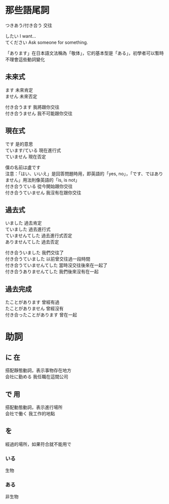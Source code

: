 # 那些語尾詞  
つきあう/付き合う 交往  

したい I want...   
てください Ask someone for something.

「あります」在日本語文法稱為「敬体」，它的基本型是「ある」，初學者可以暫時不理會這些動詞變化  

## 未來式
ます 未來肯定  
ません 未來否定  

付き合うます 我將跟你交往  
付き合うません 我不可能跟你交往  

## 現在式  
です 是的意思    
ています/ている 現在進行式  
ていません 現在否定  

僕の名前は盧です   
注意：「はい、いいえ」是回答問題時用，即英語的「yes, no」，「です、ではありません」用法則像英語的「is, is not」  
付き合うている 從今開始跟你交往  
付き合うていません 我沒有在跟你交往  

## 過去式
いました 過去肯定  
ていました 過去進行式  
ていませんてした 過去進行式否定  
ありませんてした 過去否定  

付き合ういました 我們交往了    
付き合うていました 以前曾交往過一段時間  
付き合うていませんてした 當時沒交往後來在一起了  
付き合うありませんてした 我們後來沒有在一起    

## 過去完成    
たことがあります 曾經有過  
たことがありません 曾經沒有  
付き合ったことがあります 曾在一起  


# 助詞
## に 在
搭配靜態動詞，表示事物存在地方  
会社に勤める  我任職在這間公司     
## で 用 
搭配動態動詞，表示進行場所   
会社で働く  我工作的地點  
## を
經過的場所，如果符合就不能用で   
### いる
生物  
### ある
非生物  
